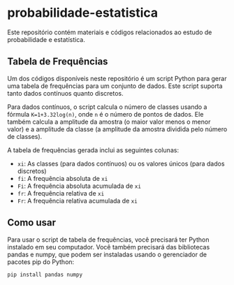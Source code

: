 # probabilidade-estatistica

Este repositório contém materiais e códigos relacionados ao estudo de probabilidade e estatística.

## Tabela de Frequências

Um dos códigos disponíveis neste repositório é um script Python para gerar uma tabela de frequências para um conjunto de dados. Este script suporta tanto dados contínuos quanto discretos.

Para dados contínuos, o script calcula o número de classes usando a fórmula `K=1+3.32log(n)`, onde `n` é o número de pontos de dados. Ele também calcula a amplitude da amostra (o maior valor menos o menor valor) e a amplitude da classe (a amplitude da amostra dividida pelo número de classes).

A tabela de frequências gerada inclui as seguintes colunas:

- `xi`: As classes (para dados contínuos) ou os valores únicos (para dados discretos)
- `fi`: A frequência absoluta de `xi`
- `Fi`: A frequência absoluta acumulada de `xi`
- `fr`: A frequência relativa de `xi`
- `Fr`: A frequência relativa acumulada de `xi`

## Como usar

Para usar o script de tabela de frequências, você precisará ter Python instalado em seu computador. Você também precisará das bibliotecas pandas e numpy, que podem ser instaladas usando o gerenciador de pacotes pip do Python:

```bash
pip install pandas numpy